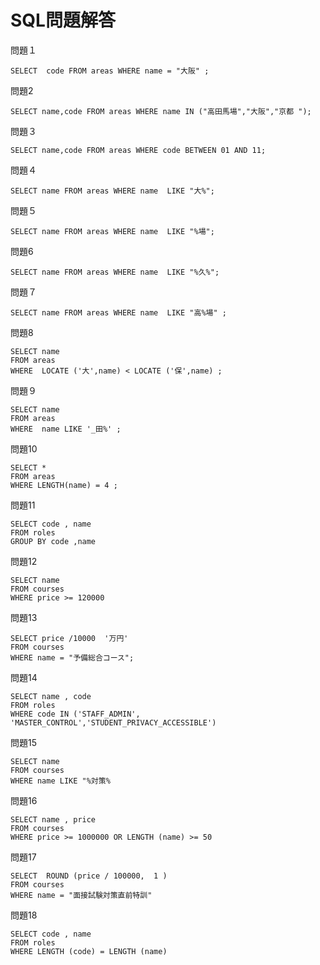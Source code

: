 # SQL問題解答
問題１

```
SELECT  code FROM areas WHERE name = "大阪" ;
```

問題2

```
SELECT name,code FROM areas WHERE name IN ("高田馬場","大阪","京都 ");
```

問題３
```
SELECT name,code FROM areas WHERE code BETWEEN 01 AND 11;
```
問題４

```
SELECT name FROM areas WHERE name  LIKE "大%";
```

問題５
```
SELECT name FROM areas WHERE name  LIKE "%場";
```

問題6

```
SELECT name FROM areas WHERE name  LIKE "%久%";
```

問題７
```
SELECT name FROM areas WHERE name  LIKE "高%場" ;
```
問題8

```
SELECT name
FROM areas  
WHERE  LOCATE ('大',name) < LOCATE ('保',name) ;
```

問題９

```
SELECT name
FROM areas  
WHERE  name LIKE '_田%' ;
```

問題10

```
SELECT *
FROM areas  
WHERE LENGTH(name) = 4 ;
```

問題11

```
SELECT code , name
FROM roles
GROUP BY code ,name
```

問題12 
```
SELECT name
FROM courses
WHERE price >= 120000
```
問題13
```
SELECT price /10000  '万円'
FROM courses
WHERE name = "予備総合コース";
```

問題14
```
SELECT name , code
FROM roles
WHERE code IN ('STAFF_ADMIN', 'MASTER_CONTROL','STUDENT_PRIVACY_ACCESSIBLE')
```
問題15

```
SELECT name
FROM courses
WHERE name LIKE "%対策%
```

問題16
```
SELECT name , price 
FROM courses
WHERE price >= 1000000 OR LENGTH (name) >= 50
```
問題17 
```
SELECT  ROUND (price / 100000,  1 )
FROM courses
WHERE name = "面接試験対策直前特訓"
```
問題18
```
SELECT code , name
FROM roles
WHERE LENGTH (code) = LENGTH (name)
```
